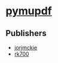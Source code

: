 # [pymupdf](https://pypi.org/project/pymupdf)



## Publishers
- [jorjmckie](https://pypi.org/user/jorjmckie)
- [rk700](https://pypi.org/user/rk700)

